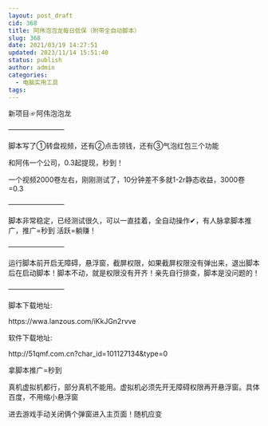 ```yaml
---
layout: post_draft
cid: 368
title: 阿伟泡泡龙每日低保（附带全自动脚本）
slug: 368
date: 2021/03/19 14:27:51
updated: 2023/11/14 15:51:40
status: publish
author: admin
categories: 
  - 电脑实用工具
tags: 
---
```



<div alt="潮男心博客 www.cnx0.com" >
				<p>新项目☞阿伟泡泡龙</p>
<p>————————</p>
<p>脚本写了①转盘视频，还有②点击领钱，还有③气泡红包三个功能</p>
<p>和阿伟一个公司，0.3起提现，秒到！</p>
<p>一个视频2000卷左右，刚刚测试了，10分钟差不多就1-2r静态收益，3000卷=0.3</p>
<p>————————</p>
<p>脚本非常稳定，已经测试很久，可以一直挂着，全自动操作✔，有人脉拿脚本推广，推广=秒到 活跃=躺赚！</p>
<p>————————</p>
<p>运行脚本前开启无障碍，悬浮窗，截屏权限，如果截屏权限没有弹出来，退出脚本后在启动脚本！脚本不动，就是权限没有开齐！亲先自行排查，脚本是没问题的！</p>
<p>————————</p>
<p>脚本下载地址:</p>
<p>https://wwa.lanzous.com/iKkJGn2rvve</p>
<p>软件下载地址:</p>
<p>http://51qmf.com.cn?char_id=101127134&amp;type=0</p>
<p>拿脚本推广=秒到 </p>
<p>真机虚拟机都行，部分真机不能用。虚拟机必须先开无障碍权限再开悬浮窗。具体百度，不用缩小悬浮窗</p>
<p>进去游戏手动关闭俩个弹窗进入主页面！随机应变</p>			</div>
			
